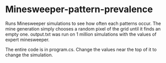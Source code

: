 # Minesweeper-pattern-prevalence
Runs Minesweeper simulations to see how often each patterns occur. The mine generation simply chooses a random pixel of the grid until it finds an empty one. output.txt was run on 1 million simulations with the values of expert minesweeper. 

The entire code is in program.cs. Change the values near the top of it to change the simulation. 
